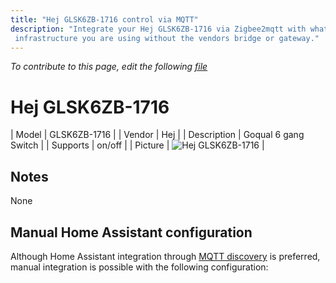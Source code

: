 ```yaml
---
title: "Hej GLSK6ZB-1716 control via MQTT"
description: "Integrate your Hej GLSK6ZB-1716 via Zigbee2mqtt with whatever smart home
 infrastructure you are using without the vendors bridge or gateway."
---
```


*To contribute to this page, edit the following
[file](https://github.com/Koenkk/zigbee2mqtt.io/blob/master/docs/devices/GLSK6ZB-1716.md)*

# Hej GLSK6ZB-1716

| Model | GLSK6ZB-1716  |
| Vendor  | Hej  |
| Description | Goqual 6 gang Switch |
| Supports | on/off |
| Picture | ![Hej GLSK6ZB-1716](./assets/devices/GLSK6ZB-1716.jpg) |

## Notes

None

## Manual Home Assistant configuration
Although Home Assistant integration through [MQTT discovery](../integration/home_assistant) is preferred,
manual integration is possible with the following configuration:
